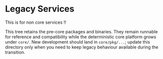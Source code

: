 # Legacy Services

This is for non core services !!

This tree retains the pre-core packages and binaries. They remain runnable for
reference and compatibility while the deterministic core platform grows under
`core/`. New development should land in `core/pkg/...`; update this directory
only when you need to keep legacy behaviour available during the transition.
